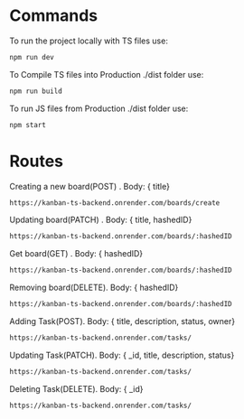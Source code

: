 
# Commands 
To run the project locally with TS files use:
```bash
npm run dev
```

To Compile TS files into Production ./dist folder use:
```bash
npm run build
```

To run JS files from Production ./dist folder use:
```bash
npm start
```

# Routes
Creating a new board(POST) . Body: { title}
```bash
https://kanban-ts-backend.onrender.com/boards/create
```
Updating board(PATCH) . Body: { title, hashedID}
```bash
https://kanban-ts-backend.onrender.com/boards/:hashedID
```
Get board(GET) . Body: { hashedID}
```bash
https://kanban-ts-backend.onrender.com/boards/:hashedID
```
Removing board(DELETE). Body: { hashedID}
```bash
https://kanban-ts-backend.onrender.com/boards/:hashedID
```
Adding Task(POST). Body: { title, description, status, owner}
```bash
https://kanban-ts-backend.onrender.com/tasks/
```
Updating Task(PATCH). Body: { _id, title, description, status}
```bash
https://kanban-ts-backend.onrender.com/tasks/
```
Deleting Task(DELETE). Body: { _id}
```bash
https://kanban-ts-backend.onrender.com/tasks/
```

